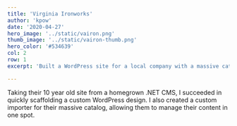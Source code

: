 ```yaml
---
title: 'Virginia Ironworks'
author: 'kpow'
date: '2020-04-27'
hero_image: '../static/vairon.png'
thumb_image: '../static/vairon-thumb.png'
hero_color: '#534639'
col: 2
row: 1
excerpt: 'Built a WordPress site for a local company with a massive catalog to manage and migrate.'

---
```


Taking their 10 year old site from a homegrown .NET CMS, I succeeded in quickly scaffolding a custom WordPress design. I also created a custom importer for their massive catalog, allowing them to manage their content in one spot.
